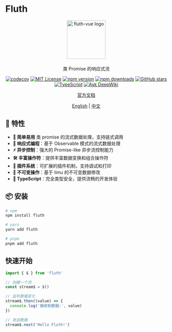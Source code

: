 # Fluth

<div align="center">
  <img src="https://fluthjs.github.io/fluth-doc/logo.svg" alt="fluth-vue logo" width="120" height="120">

  <p style="margin-top: 20px;">类 Promise 的响应式流</p>
</div>

<div align="center">

[![codecov](https://img.shields.io/codecov/c/github/fluthjs/fluth?style=flat)](https://codecov.io/gh/fluthjs/fluth)
[![MIT License](https://img.shields.io/badge/license-MIT-green.svg?style=flat)](https://github.com/fluthjs/fluth/blob/master/LICENSE)
[![npm version](https://img.shields.io/npm/v/fluth.svg?style=flat)](https://www.npmjs.com/package/fluth)
[![npm downloads](https://img.shields.io/npm/dm/fluth.svg?style=flat)](https://www.npmjs.com/package/fluth)
[![GitHub stars](https://img.shields.io/github/stars/fluthjs/fluth?style=flat)](https://github.com/fluthjs/fluth/stargazers)
[![TypeScript](https://img.shields.io/badge/TypeScript-ready-blue?style=flat&logo=typescript)](https://www.typescriptlang.org/)
[![Ask DeepWiki](https://deepwiki.com/badge.svg)](https://deepwiki.com/fluthjs/fluth)

<div align="center">

[官方文档](https://fluthjs.github.io/fluth-doc/index.html)

</div>

<div align="center">

[English](./README.md) | [中文](./README.cn.md)

</div>

</div>

## 🚀 特性

- **🤞 简单易用** 类 promise 的流式数据处理，支持链式调用
- **🔄 响应式编程**：基于 Observable 模式的流式数据处理
- **⚡ 异步控制**：强大的 Promise-like 异步流控制能力
- **🛠️ 丰富操作符**：提供丰富数据变换和组合操作符
- **🔌 插件系统**：可扩展的插件机制，支持调试和打印
- **💾 不可变操作**：基于 limu 的不可变数据修改
- **🎯 TypeScript**：完全类型安全，提供流畅的开发体验

## 📦 安装

```bash
# npm
npm install fluth

# yarn
yarn add fluth

# pnpm
pnpm add fluth
```

## 快速开始

```typescript
import { $ } from 'fluth'

// 创建一个流
const stream$ = $()

// 监听数据变化
stream$.then((value) => {
  console.log('接收到数据:', value)
})

// 发送数据
stream$.next('Hello Fluth!')
```
